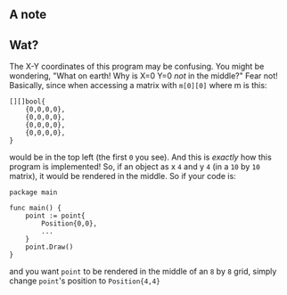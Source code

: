 A note
-
Wat?
--
The X-Y coordinates of this program may be confusing. You might be wondering, "What on earth! Why is X=0 Y=0 *not* in the middle?" Fear not! Basically, since when accessing a matrix with `m[0][0]` where m is this:
```golang
[][]bool{
    {0,0,0,0},
    {0,0,0,0},
    {0,0,0,0},
    {0,0,0,0},
}
```
would be in the top left (the first `0` you see). And this is *exactly* how this program is implemented! So, if an object as x `4` and y `4` (in a `10` by `10` matrix), it would be rendered in the middle. So if your code is:
```golang
package main

func main() {
    point := point{
        Position{0,0},
        ...
    }
    point.Draw()
}
```
and you want `point` to be rendered in the middle of an `8` by `8` grid, simply change `point`'s position to `Position{4,4}`